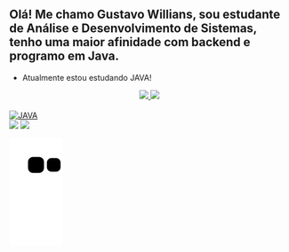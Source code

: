 ## Olá! Me chamo Gustavo Willians, sou estudante de Análise e Desenvolvimento de Sistemas, tenho uma maior afinidade com backend e programo em Java.
 
 - Atualmente estou estudando JAVA!


<div align="center">
  <a href="https://github.com/GustavoWillians">
  <img height="180em" src="https://github-readme-stats.vercel.app/api?username=GustavoWillians&show_icons=true&theme=vision-friendly-dark&include_all_commits=true&count_private=true"/>
  <img height="180em" src="https://github-readme-stats.vercel.app/api/top-langs/?username=GustavoWillians&layout=compact&langs_count=7&theme=vision-friendly-dark"/>
  
</div>

<div style="display: inline_block"><br>
  <img align="center" alt="JAVA" height="30" width="40" src="https://cdn.jsdelivr.net/gh/devicons/devicon/icons/java/java-plain-wordmark.svg">
          
</div>

<div>  
  <a href = "mailto:guswillians@outlook.com"><img src="https://img.shields.io/badge/Microsoft_Outlook-0078D4?style=for-the-badge&logo=microsoft-outlook&logoColor=white" target="_blank"></a>
  <a href="https://www.linkedin.com/in/guswillians/" target="_blank"><img src="https://img.shields.io/badge/-LinkedIn-%230077B5?style=for-the-badge&logo=linkedin&logoColor=white" target="_blank"></a> 
 
 ![Snake animation](https://github.com/GustavoWillians/GustavoWillians/blob/output/github-contribution-grid-snake.svg)
</div>

                    

